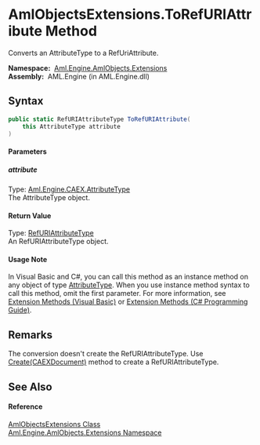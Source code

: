 AmlObjectsExtensions.ToRefURIAttribute Method
=============================================
Converts an AttributeType to a RefUriAttribute.

  **Namespace:**  [Aml.Engine.AmlObjects.Extensions][1]  
  **Assembly:**  AML.Engine (in AML.Engine.dll)

Syntax
------

```csharp
public static RefURIAttributeType ToRefURIAttribute(
	this AttributeType attribute
)
```

#### Parameters

##### *attribute*
Type: [Aml.Engine.CAEX.AttributeType][2]  
The AttributeType object.

#### Return Value
Type: [RefURIAttributeType][3]  
An RefURIAttributeType object.
#### Usage Note
In Visual Basic and C#, you can call this method as an instance method on any object of type [AttributeType][2]. When you use instance method syntax to call this method, omit the first parameter. For more information, see [Extension Methods (Visual Basic)][4] or [Extension Methods (C# Programming Guide)][5].

Remarks
-------
 The conversion doesn't create the RefURIAttributeType. Use [Create(CAEXDocument)][6] method to create a RefURIAttributeType. 

See Also
--------

#### Reference
[AmlObjectsExtensions Class][7]  
[Aml.Engine.AmlObjects.Extensions Namespace][1]  

[1]: ../README.md
[2]: ../../Aml.Engine.CAEX/AttributeType/README.md
[3]: ../../Aml.Engine.AmlObjects/RefURIAttributeType/README.md
[4]: https://docs.microsoft.com/dotnet/visual-basic/programming-guide/language-features/procedures/extension-methods
[5]: https://docs.microsoft.com/dotnet/csharp/programming-guide/classes-and-structs/extension-methods
[6]: ../../Aml.Engine.AmlObjects/RefURIAttributeType/Create.md
[7]: README.md
[8]: https://www.automationml.org
[9]: ../../icons/logoShade.png